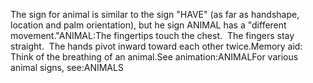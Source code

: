 The sign for animal is similar to the sign "HAVE" (as far as handshape, location and palm 
	orientation), but he sign ANIMAL has a "different movement."ANIMAL:The fingertips touch the chest.  The fingers stay straight.  The 
	hands pivot inward toward each other twice.Memory aid:  Think of the breathing of an animal.See animation:ANIMALFor various animal signs, see:ANIMALS